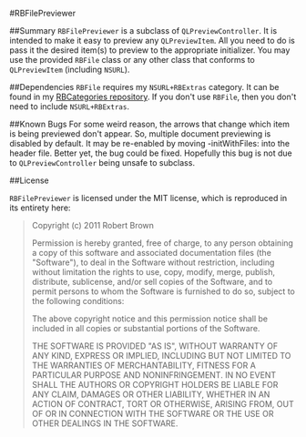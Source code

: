 #RBFilePreviewer

##Summary
`RBFilePreviewer` is a subclass of `QLPreviewController`. It is intended to make it easy to preview any `QLPreviewItem`. All you need to do is pass it the desired item(s) to preview to the appropriate initializer. You may use the provided `RBFile` class or any other class that conforms to `QLPreviewItem` (including `NSURL`).

##Dependencies
`RBFile` requires my `NSURL+RBExtras` category. It can be found in my [RBCategories repository][1]. If you don't use `RBFile`, then you don't need to include `NSURL+RBExtras`.

##Known Bugs
For some weird reason, the arrows that change which item is being previewed don't appear. So, multiple document previewing is disabled by default. It may be re-enabled by moving -initWithFiles: into the header file. Better yet, the bug could be fixed. Hopefully this bug is not due to `QLPreviewController` being unsafe to subclass.

##License

`RBFilePreviewer` is licensed under the MIT license, which is reproduced in its entirety here:

>Copyright (c) 2011 Robert Brown
>
>Permission is hereby granted, free of charge, to any person obtaining a copy
>of this software and associated documentation files (the "Software"), to deal
>in the Software without restriction, including without limitation the rights
>to use, copy, modify, merge, publish, distribute, sublicense, and/or sell
>copies of the Software, and to permit persons to whom the Software is
>furnished to do so, subject to the following conditions:
>
>The above copyright notice and this permission notice shall be included in
>all copies or substantial portions of the Software.
>
>THE SOFTWARE IS PROVIDED "AS IS", WITHOUT WARRANTY OF ANY KIND, EXPRESS OR
>IMPLIED, INCLUDING BUT NOT LIMITED TO THE WARRANTIES OF MERCHANTABILITY,
>FITNESS FOR A PARTICULAR PURPOSE AND NONINFRINGEMENT. IN NO EVENT SHALL THE
>AUTHORS OR COPYRIGHT HOLDERS BE LIABLE FOR ANY CLAIM, DAMAGES OR OTHER
>LIABILITY, WHETHER IN AN ACTION OF CONTRACT, TORT OR OTHERWISE, ARISING FROM,
>OUT OF OR IN CONNECTION WITH THE SOFTWARE OR THE USE OR OTHER DEALINGS IN
>THE SOFTWARE.

  [1]: https://github.com/rob-brown/RBCategories
